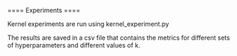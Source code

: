 ==== Experiments ====

Kernel experiments are run using kernel_experiment.py

The results are saved in a csv file that contains the metrics for different sets of hyperparameters and different values of k.
